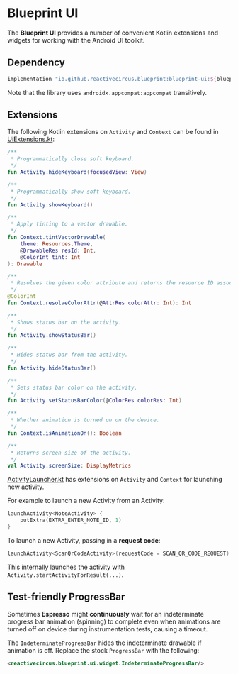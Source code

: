 # Blueprint UI

The **Blueprint UI** provides a number of convenient Kotlin extensions and widgets for working with the Android UI toolkit.

## Dependency

```groovy
implementation "io.github.reactivecircus.blueprint:blueprint-ui:${blueprint_version}"
```

Note that the library uses `androidx.appcompat:appcompat` transitively.

## Extensions

The following Kotlin extensions on `Activity` and `Context` can be found in [UiExtensions.kt][ui-extensions]:

```Kotlin
/**
 * Programmatically close soft keyboard.
 */
fun Activity.hideKeyboard(focusedView: View)

/**
 * Programmatically show soft keyboard.
 */
fun Activity.showKeyboard()

/**
 * Apply tinting to a vector drawable.
 */
fun Context.tintVectorDrawable(
    theme: Resources.Theme,
    @DrawableRes resId: Int,
    @ColorInt tint: Int
): Drawable

/**
 * Resolves the given color attribute and returns the resource ID associated with the color.
 */
@ColorInt
fun Context.resolveColorAttr(@AttrRes colorAttr: Int): Int

/**
 * Shows status bar on the activity.
 */
fun Activity.showStatusBar()

/**
 * Hides status bar from the activity.
 */
fun Activity.hideStatusBar()

/**
 * Sets status bar color on the activity.
 */
fun Activity.setStatusBarColor(@ColorRes colorRes: Int)

/**
 * Whether animation is turned on on the device.
 */
fun Context.isAnimationOn(): Boolean

/**
 * Returns screen size of the activity.
 */
val Activity.screenSize: DisplayMetrics
```

[ActivityLauncher.kt][activity-launcher] has extensions on `Activity` and `Context` for launching new activity.  

For example to launch a new Activity from an Activity:

```kotlin
launchActivity<NoteActivity> {
    putExtra(EXTRA_ENTER_NOTE_ID, 1)
}
```

To launch a new Activity, passing in a **request code**:
```kotlin
launchActivity<ScanQrCodeActivity>(requestCode = SCAN_QR_CODE_REQUEST)
```

This internally launches the activity with `Activity.startActivityForResult(...)`.

## Test-friendly ProgressBar

Sometimes **Espresso** might **continuously** wait for an indeterminate progress bar animation (spinning) to complete even when animations are turned off on device during instrumentation tests, causing a timeout.

The `IndeterminateProgressBar` hides the indeterminate drawable if animation is off. Replace the stock `ProgressBar` with the following:

```xml
<reactivecircus.blueprint.ui.widget.IndeterminateProgressBar/>
```

[ui-extensions]: src/main/kotlin/reactivecircus/blueprint/ui/extension/UiExtensions.kt
[activity-launcher]: src/main/kotlin/reactivecircus/blueprint/ui/extension/ActivityLauncher.kt
